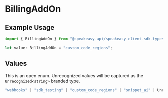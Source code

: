 # BillingAddOn

## Example Usage

```typescript
import { BillingAddOn } from "@speakeasy-api/speakeasy-client-sdk-typescript/sdk/models/shared";

let value: BillingAddOn = "custom_code_regions";
```

## Values

This is an open enum. Unrecognized values will be captured as the `Unrecognized<string>` branded type.

```typescript
"webhooks" | "sdk_testing" | "custom_code_regions" | "snippet_ai" | Unrecognized<string>
```